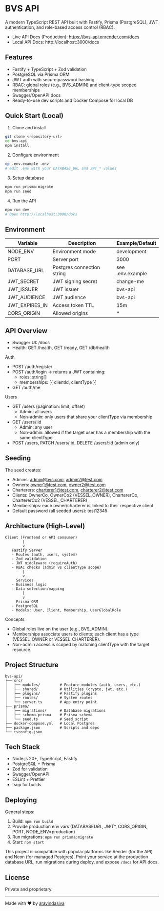 # BVS API

A modern TypeScript REST API built with Fastify, Prisma (PostgreSQL), JWT authentication, and role-based access control (RBAC).

- Live API Docs (Production): https://bvs-api.onrender.com/docs
- Local API Docs: http://localhost:3000/docs

## Features

- Fastify + TypeScript + Zod validation
- PostgreSQL via Prisma ORM
- JWT auth with secure password hashing
- RBAC: global roles (e.g., BVS_ADMIN) and client-type scoped memberships
- Swagger/OpenAPI docs
- Ready-to-use dev scripts and Docker Compose for local DB

## Quick Start (Local)

1. Clone and install

```bash
git clone <repository-url>
cd bvs-api
npm install
```

2. Configure environment

```bash
cp .env.example .env
# edit .env with your DATABASE_URL and JWT_* values
```

3. Setup database

```bash
npm run prisma:migrate
npm run seed
```

4. Run the API

```bash
npm run dev
# Open http://localhost:3000/docs
```

## Environment

| Variable       | Description                | Example/Default  |
| -------------- | -------------------------- | ---------------- |
| NODE_ENV       | Environment mode           | development      |
| PORT           | Server port                | 3000             |
| DATABASE_URL   | Postgres connection string | see .env.example |
| JWT_SECRET     | JWT signing secret         | change-me        |
| JWT_ISSUER     | JWT issuer                 | bvs-api          |
| JWT_AUDIENCE   | JWT audience               | bvs-api          |
| JWT_EXPIRES_IN | Access token TTL           | 15m              |
| CORS_ORIGIN    | Allowed origins            | \*               |

## API Overview

- Swagger UI: /docs
- Health: GET /health, GET /ready, GET /db/health

Auth

- POST /auth/register
- POST /auth/login → returns a JWT containing:
  - roles: string[]
  - memberships: [{ clientId, clientType }]
- GET /auth/me

Users

- GET /users (pagination: limit, offset)
  - Admin: all users
  - Non-admin: only users that share your clientType via membership
- GET /users/:id
  - Admin: any user
  - Non-admin: allowed if the target user has a membership with the same clientType
- POST /users, PATCH /users/:id, DELETE /users/:id (admin only)

## Seeding

The seed creates:

- Admins: admin@bvs.com, admin2@test.com
- Owners: owner1@test.com, owner2@test.com
- Charterers: charterer1@test.com, charterer2@test.com
- Clients: OwnerCo, OwnerCo2 (VESSEL_OWNER), ChartererCo, ChartererCo2 (VESSEL_CHARTERER)
- Memberships: each owner/charterer is linked to their respective client
- Default password (all seeded users): test12345

## Architecture (High-Level)

```
Client (Frontend or API consumer)
        |
        v
   Fastify Server
   - Routes (auth, users, system)
   - Zod validation
   - JWT middleware (requireAuth)
   - RBAC checks (admin vs clientType scope)
        |
        v
     Services
   - Business logic
   - Data selection/mapping
        |
        v
     Prisma ORM
   - PostgreSQL
   - Models: User, Client, Membership, UserGlobalRole
```

Concepts

- Global roles live on the user (e.g., BVS_ADMIN).
- Memberships associate users to clients; each client has a type (VESSEL_OWNER or VESSEL_CHARTERER).
- Non-admin access is scoped by matching clientType with the target resource.

## Project Structure

```
bvs-api/
├── src/
│   ├── modules/         # Feature modules (auth, users, etc.)
│   ├── shared/          # Utilities (crypto, jwt, etc.)
│   ├── plugins/         # Fastify plugins
│   ├── routes/          # System routes
│   └── server.ts        # App entry point
├── prisma/
│   ├── migrations/      # Database migrations
│   ├── schema.prisma    # Prisma schema
│   └── seed.ts          # Seed script
├── docker-compose.yml   # Local Postgres
├── package.json         # Scripts and deps
└── tsconfig.json
```

## Tech Stack

- Node.js 20+, TypeScript, Fastify
- PostgreSQL + Prisma
- Zod for validation
- Swagger/OpenAPI
- ESLint + Prettier
- tsup for builds

## Deploying

General steps:

1. Build: `npm run build`
2. Provide production env vars (DATABASE*URL, JWT*\*, CORS_ORIGIN, PORT, NODE_ENV=production)
3. Run migrations: `npm run prisma:migrate`
4. Start: `npm start`

This project is compatible with popular platforms like Render (for the API) and Neon (for managed Postgres). Point your service at the production database URL, run migrations during deploy, and expose `/docs` for API docs.

## License

Private and proprietary.

---

Made with ❤ by [aravindasiva](https://github.com/aravindasiva)
